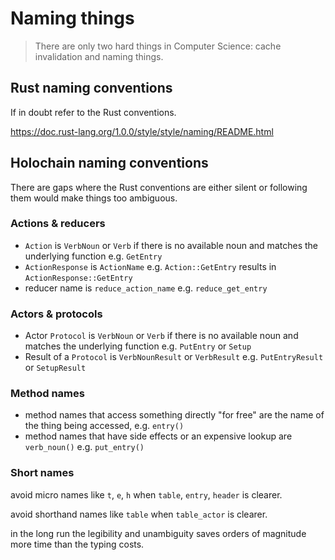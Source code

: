# Naming things

> There are only two hard things in Computer Science: cache invalidation and naming things.

## Rust naming conventions

If in doubt refer to the Rust conventions.

https://doc.rust-lang.org/1.0.0/style/style/naming/README.html

## Holochain naming conventions

There are gaps where the Rust conventions are either silent or following them
would make things too ambiguous.

### Actions & reducers

- `Action` is `VerbNoun` or `Verb` if there is no available noun and matches the underlying function e.g. `GetEntry`
- `ActionResponse` is `ActionName` e.g. `Action::GetEntry` results in `ActionResponse::GetEntry`
- reducer name is `reduce_action_name` e.g. `reduce_get_entry`

### Actors & protocols

- Actor `Protocol` is `VerbNoun` or `Verb` if there is no available noun and matches the underlying function e.g. `PutEntry` or `Setup`
- Result of a `Protocol` is `VerbNounResult` or `VerbResult` e.g. `PutEntryResult` or `SetupResult`

### Method names

- method names that access something directly "for free" are the name of the thing being accessed, e.g. `entry()`
- method names that have side effects or an expensive lookup are `verb_noun()` e.g. `put_entry()`

### Short names

avoid micro names like `t`, `e`, `h` when `table`, `entry`, `header` is clearer.

avoid shorthand names like `table` when `table_actor` is clearer.

in the long run the legibility and unambiguity saves orders of magnitude more time than the typing costs.
